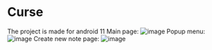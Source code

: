 # Curse
The project is made for android 11
Main page:
![image](https://github.com/user-attachments/assets/718e4090-e52b-4d30-be48-c4ad5ce2e578)
Popup menu:
![image](https://github.com/user-attachments/assets/dc631090-0a19-46a1-ac0b-3835f1b3af45)
Create new note page:
![image](https://github.com/user-attachments/assets/ecae4ff1-a549-4285-b0fb-7cc765545d25)
